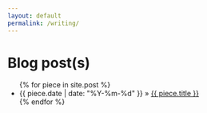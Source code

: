 ```yaml
---
layout: default
permalink: /writing/
---
```


# Blog post(s)
<ul class="posts">
    {% for piece in site.post %}
    <li>
        <span>{{ piece.date | date: "%Y-%m-%d" }}</span> &raquo;
        <a
            href="{{ piece.url }}"
            >{{ piece.title }}</a
        >
    </li>
    {% endfor %}
</ul>
